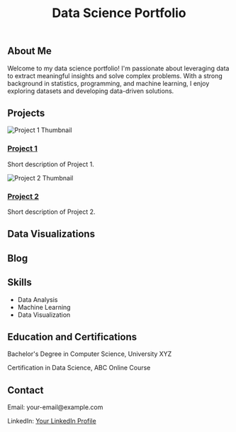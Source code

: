 <html>
<body>
  <header>
    <h1>Data Science Portfolio</h1>
  </header>
  <div class="container">
    <h2>About Me</h2>
    <p>
      Welcome to my data science portfolio! I'm passionate about leveraging data to extract meaningful insights and solve complex problems. With a strong background in statistics, programming, and machine learning, I enjoy exploring datasets and developing data-driven solutions.
    </p>
    <h2>Projects</h2>
    <div class="projects">
      <div class="project">
        <img class="project-image" src="project1_thumbnail.jpg" alt="Project 1 Thumbnail">
        <div class="project-details">
          <h3 class="project-title"><a href="project1.html">Project 1</a></h3>
          <p class="project-description">Short description of Project 1.</p>
        </div>
      </div>
      <div class="project">
        <img class="project-image" src="project2_thumbnail.jpg" alt="Project 2 Thumbnail">
        <div class="project-details">
          <h3 class="project-title"><a href="project2.html">Project 2</a></h3>
          <p class="project-description">Short description of Project 2.</p>
        </div>
      </div>
      <!-- Add more projects here -->
    </div>
    <h2>Data Visualizations</h2>
    <!-- Add your data visualizations here -->
    <h2>Blog</h2>
    <!-- Add your blog posts or articles here -->
    <h2>Skills</h2>
    <ul>
      <li>Data Analysis</li>
      <li>Machine Learning</li>
      <li>Data Visualization</li>
      <!-- Add more skills here -->
    </ul>
    <h2>Education and Certifications</h2>
    <p>Bachelor's Degree in Computer Science, University XYZ</p>
    <p>Certification in Data Science, ABC Online Course</p>
    <h2>Contact</h2>
    <p>Email: your-email@example.com</p>
    <p>LinkedIn: <a href="https://www.linkedin.com/your-profile">Your LinkedIn Profile</a></p>
  </div>
</body>
</html>
